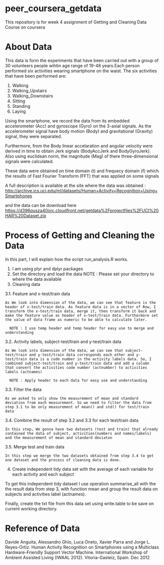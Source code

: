 # peer_coursera_getdata
This repository is for week 4 assignment of Getting and Cleaning Data Course on coursera


# About Data
This data is form the experiments that have been carried out with a group of 30 volunteers people wihtin age range of 19-48 years.Each person performed six activities wearing smartphone on the waist. 
The six activities that have been performed are:
1. Walking
2. Walking_Upstairs
3. Walking_Downstairs
6. Sitting
7. Standing
8. Laying

Using the smartphone, we record the data from its embedded accelerometer (Acc) and gyroscope (Gyro) on the 3-axial signals. As the accelerometer signal have body motion (Body) and gravitational (Gravity) signal, they were separated.

Furthermore, from the Body linear accelaration and angular velocity were derived in time to obtain Jerk signals (BodyAccJerk and BodyGyroJerk). Also using euclidean norm, the magnitude (Mag) of there three-dimensional signals were calculated.

These data were obtained on time domain (t) and frequecy domain (f) which the results of Fast Fourier Transform (FFT) that was applied on some signals

A full description is available at the site where the data was obtained :
http://archive.ics.uci.edu/ml/datasets/Human+Activity+Recognition+Using+Smartphones

and the data can be download here
https://d396qusza40orc.cloudfront.net/getdata%2Fprojectfiles%2FUCI%20HAR%20Dataset.zip

# Process of Getting and Cleaning the Data
In this part, I will explain how the script run_analysis.R works.
1. I am using plyr and dplyr packages
2. Set the directory and load the data
      NOTE : Please set your directory to where the data available
3. Cleaning data

  3.1. Feature and x-test/train data
  
    As We look into dimension of the data, we can see that feature is the header of x-test/train data. As feature data is in a vector of Row, I transform the x-test/train data, merge it, then transform it back and make the feature value as header of x-test/train data. Furthermore set the value of data frame as numeric to be able to calculate later.
    
      NOTE : I use temp header and temp header for easy use to merge and understanding
      
  3.2. Activity labels, subject-test/train and y-test/train data
  
    As We look into dimension of the data, we can see that subject-test/train and y-test/train data corresponds each other and y-test/train data is a code number in the activity labels data. So, I combined subject-test/train and y-test/train data and add a column that convert the activities code number (actnumber) to activities labels (actnames)
    
      NOTE : Apply header to each data for easy use and understanding
      
  3.3. Filter the data
  
    As we asked to only show the measurement of mean and standard deviation from each measurement. So we need to filter the data from step 3.1 to be only measurement of mean() and std() for test/train data
    
  3.4. Combine the result of step 3.2 and 3.3 for each test/train data
  
    In this step, We gonna have two datasets (test and train) that already contained the data of subject, activities(numbers and names/labels) and the measurement of mean and standard deviaton
    
  3.5. Merge test and train data
  
    In this step we merge the two datasets obtained from step 3.4 to get one dataset and the process of cleaning data is done.
    
4. Create independent tidy data set with the average of each variable for each activity and each subject

  To get this independent tidy dataset I use operation summarise_all with the the result data from step 3, with function mean and group the result data on subjects and activities label (actnames).
  
  Finally, create the txt file from this data set using write.table to be save on current working directory.
  
# Reference of Data
Davide Anguita, Alessandro Ghio, Luca Oneto, Xavier Parra and Jorge L. Reyes-Ortiz. Human Activity Recognition on Smartphones using a Multiclass Hardware-Friendly Support Vector Machine. International Workshop of Ambient Assisted Living (IWAAL 2012). Vitoria-Gasteiz, Spain. Dec 2012
